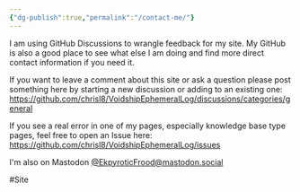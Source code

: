 ```yaml
---
{"dg-publish":true,"permalink":"/contact-me/"}
---
```


I am using GitHub Discussions to wrangle feedback for my site. My GitHub is also a good place to see what else I am doing and find more direct contact information if you need it.

If you want to leave a comment about this site or ask a question please post something here by starting a new discussion or adding to an existing one:
https://github.com/chrisl8/VoidshipEphemeralLog/discussions/categories/general

If you see a real error in one of my pages, especially knowledge base type pages, feel free to open an Issue here:
https://github.com/chrisl8/VoidshipEphemeralLog/issues

I'm also on Mastodon
<a rel="me" href="https://mastodon.social/@EkpyroticFrood">@EkpyroticFrood@mastodon.social</a>

#Site 